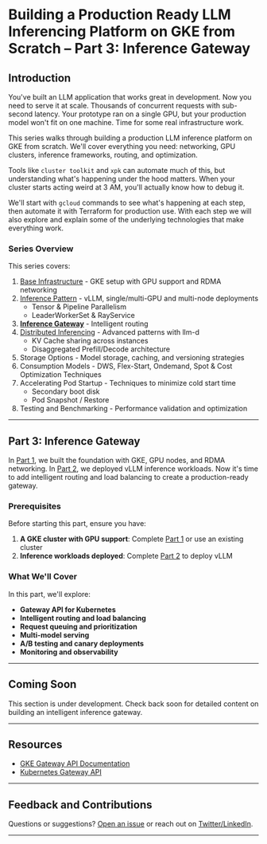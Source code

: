 # Building a Production Ready LLM Inferencing Platform on GKE from Scratch – Part 3: Inference Gateway

## Introduction

You've built an LLM application that works great in development. Now you need to serve it at scale. Thousands of concurrent requests with sub-second latency. Your prototype ran on a single GPU, but your production model won't fit on one machine. Time for some real infrastructure work.

This series walks through building a production LLM inference platform on GKE from scratch. We'll cover everything you need: networking, GPU clusters, inference frameworks, routing, and optimization.

Tools like `cluster toolkit` and `xpk` can automate much of this, but understanding what's happening under the hood matters. When your cluster starts acting weird at 3 AM, you'll actually know how to debug it.

We'll start with `gcloud` commands to see what's happening at each step, then automate it with Terraform for production use. With each step we will also explore and explain some of the underlying technologies that make everything work.

### Series Overview

This series covers:

1. [Base Infrastructure](part1.md) - GKE setup with GPU support and RDMA networking
2. [Inference Pattern](part2.md) - vLLM, single/multi-GPU and multi-node deployments
   - Tensor & Pipeline Parallelism
   - LeaderWorkerSet & RayService
3. **[Inference Gateway](part3.md)** - Intelligent routing
4. [Distributed Inferencing](part4.md) - Advanced patterns with llm-d
   - KV Cache sharing across instances
   - Disaggregated Prefill/Decode architecture
5. Storage Options - Model storage, caching, and versioning strategies
6. Consumption Models - DWS, Flex-Start, Ondemand, Spot & Cost Optimization Techniques
7. Accelerating Pod Startup - Techniques to minimize cold start time
   - Secondary boot disk
   - Pod Snapshot / Restore
8. Testing and Benchmarking - Performance validation and optimization

---

## Part 3: Inference Gateway

In [Part 1](part1.md), we built the foundation with GKE, GPU nodes, and RDMA networking. In [Part 2](part2.md), we deployed vLLM inference workloads. Now it's time to add intelligent routing and load balancing to create a production-ready gateway.

### Prerequisites

Before starting this part, ensure you have:

1. **A GKE cluster with GPU support**: Complete [Part 1](part1.md) or use an existing cluster
2. **Inference workloads deployed**: Complete [Part 2](part2.md) to deploy vLLM

### What We'll Cover

In this part, we'll explore:

- **Gateway API for Kubernetes**
- **Intelligent routing and load balancing**
- **Request queuing and prioritization**
- **Multi-model serving**
- **A/B testing and canary deployments**
- **Monitoring and observability**

---

## Coming Soon

This section is under development. Check back soon for detailed content on building an intelligent inference gateway.

---

## Resources

- [GKE Gateway API Documentation](https://cloud.google.com/kubernetes-engine/docs/concepts/gateway-api)
- [Kubernetes Gateway API](https://gateway-api.sigs.k8s.io/)

---

## Feedback and Contributions

Questions or suggestions? [Open an issue](https://github.com/maci0/gke-inference-from-scratch/issues) or reach out on [Twitter/LinkedIn](#).

---